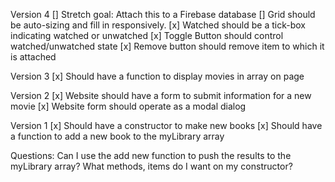 Version 4
[] Stretch goal: Attach this to a Firebase database
[] Grid should be auto-sizing and fill in responsively.
[x] Watched should be a tick-box indicating watched or unwatched
[x] Toggle Button should control watched/unwatched state
[x] Remove button should remove item to which it is attached

Version 3
[x] Should have a function to display movies in array on page

Version 2
[x] Website should have a form to submit information for a new movie
[x] Website form should operate as a modal dialog

Version 1
[x] Should have a constructor to make new books
[x] Should have a function to add a new book to the myLibrary array

Questions:
Can I use the add new function to push the results to the myLibrary array?
What methods, items do I want on my constructor?
